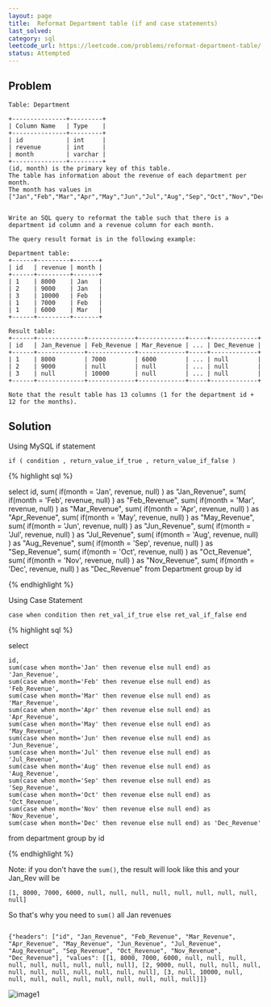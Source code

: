 ```yaml
---
layout: page
title:  Reformat Department table (if and case statements)
last_solved: 
category: sql
leetcode_url: https://leetcode.com/problems/reformat-department-table/
status: Attempted
---
```


Problem
-------

```
Table: Department

+---------------+---------+
| Column Name   | Type    |
+---------------+---------+
| id            | int     |
| revenue       | int     |
| month         | varchar |
+---------------+---------+
(id, month) is the primary key of this table.
The table has information about the revenue of each department per month.
The month has values in ["Jan","Feb","Mar","Apr","May","Jun","Jul","Aug","Sep","Oct","Nov","Dec"].
 

Write an SQL query to reformat the table such that there is a department id column and a revenue column for each month.

The query result format is in the following example:

Department table:
+------+---------+-------+
| id   | revenue | month |
+------+---------+-------+
| 1    | 8000    | Jan   |
| 2    | 9000    | Jan   |
| 3    | 10000   | Feb   |
| 1    | 7000    | Feb   |
| 1    | 6000    | Mar   |
+------+---------+-------+

Result table:
+------+-------------+-------------+-------------+-----+-------------+
| id   | Jan_Revenue | Feb_Revenue | Mar_Revenue | ... | Dec_Revenue |
+------+-------------+-------------+-------------+-----+-------------+
| 1    | 8000        | 7000        | 6000        | ... | null        |
| 2    | 9000        | null        | null        | ... | null        |
| 3    | null        | 10000       | null        | ... | null        |
+------+-------------+-------------+-------------+-----+-------------+

Note that the result table has 13 columns (1 for the department id + 12 for the months).

```

Solution
----------

Using MySQL if statement

`if ( condition , return_value_if_true , return_value_if_false )`

{% highlight sql %}

select 
    id,
    sum( if(month = 'Jan', revenue, null) ) as "Jan_Revenue",
    sum( if(month = 'Feb', revenue, null) ) as "Feb_Revenue",
    sum( if(month = 'Mar', revenue, null) ) as "Mar_Revenue",
    sum( if(month = 'Apr', revenue, null) ) as "Apr_Revenue",
    sum( if(month = 'May', revenue, null) ) as "May_Revenue",
    sum( if(month = 'Jun', revenue, null) ) as "Jun_Revenue",
    sum( if(month = 'Jul', revenue, null) ) as "Jul_Revenue",
    sum( if(month = 'Aug', revenue, null) ) as "Aug_Revenue",
    sum( if(month = 'Sep', revenue, null) ) as "Sep_Revenue",
    sum( if(month = 'Oct', revenue, null) ) as "Oct_Revenue",
    sum( if(month = 'Nov', revenue, null) ) as "Nov_Revenue",
    sum( if(month = 'Dec', revenue, null) ) as "Dec_Revenue"
    from Department
    group by id

{% endhighlight %}

Using Case Statement

`case when condition then ret_val_if_true else ret_val_if_false end`

{% highlight sql %}

select 

    id, 
    sum(case when month='Jan' then revenue else null end) as 'Jan_Revenue',
    sum(case when month='Feb' then revenue else null end) as 'Feb_Revenue',
    sum(case when month='Mar' then revenue else null end) as 'Mar_Revenue',
    sum(case when month='Apr' then revenue else null end) as 'Apr_Revenue',
    sum(case when month='May' then revenue else null end) as 'May_Revenue',
    sum(case when month='Jun' then revenue else null end) as 'Jun_Revenue',
    sum(case when month='Jul' then revenue else null end) as 'Jul_Revenue',
    sum(case when month='Aug' then revenue else null end) as 'Aug_Revenue',
    sum(case when month='Sep' then revenue else null end) as 'Sep_Revenue',
    sum(case when month='Oct' then revenue else null end) as 'Oct_Revenue',
    sum(case when month='Nov' then revenue else null end) as 'Nov_Revenue',
    sum(case when month='Dec' then revenue else null end) as 'Dec_Revenue'

from department
group by id


{% endhighlight %}

Note: if you don't have the `sum()`, the result will look like this and your Jan_Rev will be

`[1, 8000, 7000, 6000, null, null, null, null, null, null, null, null, null]`

So that's why you need to `sum()` all Jan revenues

```

{"headers": ["id", "Jan_Revenue", "Feb_Revenue", "Mar_Revenue", "Apr_Revenue", "May_Revenue", "Jun_Revenue", "Jul_Revenue", "Aug_Revenue", "Sep_Revenue", "Oct_Revenue", "Nov_Revenue", "Dec_Revenue"], "values": [[1, 8000, 7000, 6000, null, null, null, null, null, null, null, null, null], [2, 9000, null, null, null, null, null, null, null, null, null, null, null], [3, null, 10000, null, null, null, null, null, null, null, null, null, null]]}
```



![image1]()